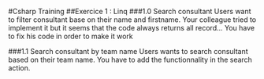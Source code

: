 #Csharp Training
##Exercice 1 : Linq
###1.0 Search consultant
Users want to filter consultant base on their name and firstname. Your colleague tried to implement it but it seems that the code always returns all record... 
You have to fix his code in order to make it work

###1.1 Search consultant by team name
Users wants to search consultant based on their team name. You have to add the functionnality in the search action.